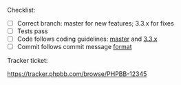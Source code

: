Checklist:

- [ ] Correct branch: master for new features; 3.3.x for fixes
- [ ] Tests pass
- [ ] Code follows coding guidelines: [master](https://area51.phpbb.com/docs/master/coding-guidelines.html) and [3.3.x](https://area51.phpbb.com/docs/dev/3.3.x/development/coding_guidelines.html)
- [ ] Commit follows commit message [format](https://area51.phpbb.com/docs/dev/3.3.x/development/git.html)

Tracker ticket:

https://tracker.phpbb.com/browse/PHPBB-12345

